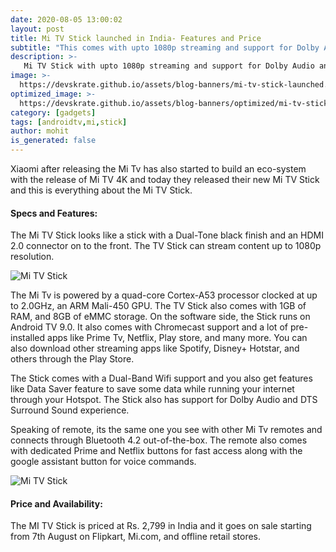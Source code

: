 ```yaml
---
date: 2020-08-05 13:00:02
layout: post
title: Mi TV Stick launched in India- Features and Price
subtitle: "This comes with upto 1080p streaming and support for Dolby Audio"
description: >-
   Mi TV Stick with upto 1080p streaming and support for Dolby Audio and more launched in India here is everything you need to know.
image: >-
  https://devskrate.github.io/assets/blog-banners/mi-tv-stick-launched.jpg
optimized_image: >-
  https://devskrate.github.io/assets/blog-banners/optimized/mi-tv-stick-launched.webp
category: [gadgets]
tags: [androidtv,mi,stick]
author: mohit
is_generated: false
---
```

Xiaomi after releasing the Mi Tv has also started to build an eco-system with the release of Mi TV 4K and today they released their new Mi TV Stick and this is everything about the Mi TV Stick.

#### Specs and Features:

The Mi TV Stick looks like a stick with a Dual-Tone black finish and an HDMI 2.0 connector on to the front. The TV Stick can stream content up to 1080p resolution.

![Mi TV Stick](https://devskrate.github.io/assets/images/mi/mi-tv-stick-in-india-design.jpg)

The Mi Tv is powered by a quad-core Cortex-A53 processor clocked at up to 2.0GHz, an ARM Mali-450 GPU. The TV Stick also comes with 1GB of RAM, and 8GB of eMMC storage. On the software side, the Stick runs on Android TV 9.0. It also comes with Chromecast support and a lot of pre-installed apps like Prime Tv, Netflix, Play store, and many more. You can also download other streaming apps like Spotify, Disney+ Hotstar, and others through the Play Store.

The Stick comes with a Dual-Band Wifi support and you also get features like Data Saver feature to save some data while running your internet through your Hotspot. The Stick also has support for Dolby Audio and DTS Surround Sound experience.

Speaking of remote, its the same one you see with other Mi Tv remotes and connects through Bluetooth 4.2 out-of-the-box. The remote also comes with dedicated Prime and Netflix buttons for fast access along with the google assistant button for voice commands.

![Mi TV Stick](https://devskrate.github.io/assets/images/mi/mi-tv-stick-india-remote.jpg)

#### Price and Availability:

The MI TV Stick is priced at Rs. 2,799 in India and it goes on sale starting from 7th August on Flipkart, Mi.com, and offline retail stores.
